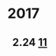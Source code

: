 # 2017
##   2.24  [11](https://github.com/zenRRan/learning_python_example/blob/master/Basic_Python_Part/01_Numbers_and_Strings.py)
